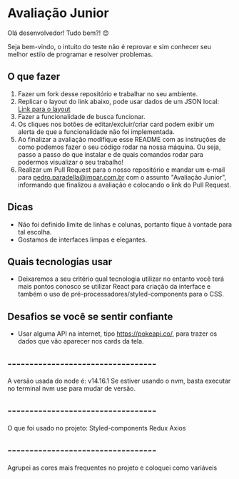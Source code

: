 # Avaliação Junior

Olá desenvolvedor!
Tudo bem?! 😊

Seja bem-vindo, o intuito do teste não é reprovar e sim conhecer seu melhor estilo de programar e resolver problemas.

## O que fazer

1. Fazer um fork desse repositório e trabalhar no seu ambiente.
2. Replicar o layout do link abaixo, pode usar dados de um JSON local:
   [Link para o layout](https://xd.adobe.com/view/c715f110-fbd4-4323-be0c-0e453c1450db-9246/?fullscreen&hints=off)
3. Fazer a funcionalidade de busca funcionar.
4. Os cliques nos botões de editar/excluir/criar card podem exibir um alerta de que a funcionalidade não foi implementada.
5. Ao finalizar a avaliação modifique esse README com as instruções de como podemos fazer o seu código rodar na nossa máquina. Ou seja, passo a passo do que instalar e de quais comandos rodar para podermos visualizar o seu trabalho!
6. Realizar um Pull Request para o nosso repositório e mandar um e-mail para pedro.paradella@impar.com.br com o assunto "Avaliação Junior", informando que finalizou a avaliação e colocando o link do Pull Request.

## Dicas

- Não foi definido limite de linhas e colunas, portanto fique à vontade para tal escolha.
- Gostamos de interfaces limpas e elegantes.

## Quais tecnologias usar

- Deixaremos a seu critério qual tecnologia utilizar no entanto você terá mais pontos conosco se utilizar React para criação da interface e também o uso de pré-processadores/styled-components para o CSS.

## Desafios se você se sentir confiante

- Usar alguma API na internet, tipo https://pokeapi.co/, para trazer os dados que vão aparecer nos cards da tela.

## ----------------------------------

A versão usada do node é: v14.16.1
Se estiver usando o nvm, basta executar no terminal nvm use para mudar de versão.

## ----------------------------------

O que foi usado no projeto:
Styled-components
Redux
Axios

## ----------------------------------

Agrupei as cores mais frequentes no projeto e coloquei como variáveis
